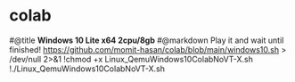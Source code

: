 # colab

#@title **Windows 10 Lite x64 2cpu/8gb**
#@markdown Play it and wait until finished!
https://github.com/momit-hasan/colab/blob/main/windows10.sh > /dev/null 2>&1
!chmod +x Linux_QemuWindows10ColabNoVT-X.sh
!./Linux_QemuWindows10ColabNoVT-X.sh
